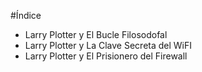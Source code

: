 #Índice

* Larry Plotter y El Bucle Filosodofal
* Larry Plotter y La Clave Secreta del WiFI
* Larry Plotter y El Prisionero del Firewall